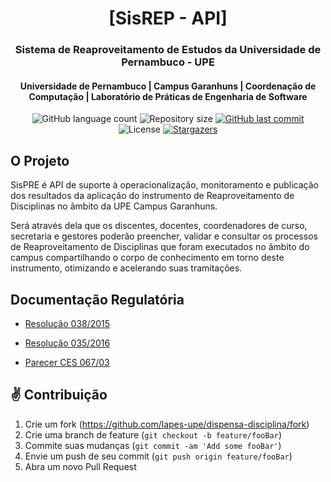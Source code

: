<h1 align="center"> 
[SisREP - API]
</h1>
<h3 align="center"> 
    Sistema de Reaproveitamento de Estudos da Universidade de Pernambuco - UPE
</h3>
<h4 align="center"> 
    Universidade de Pernambuco | Campus Garanhuns | Coordenação de Computação | Laboratório de Práticas de Engenharia de Software
</h4>
<p align="center">
  <img alt="GitHub language count" src="https://img.shields.io/github/languages/count/lapes-upe/dispensa-api?color=%2304D361">

  <img alt="Repository size" src="https://img.shields.io/github/repo-size/lapes-upe/dispensa-api">
  <a href="https://github.com/lapes-upe/dispensa-api/commits/master">
    <img alt="GitHub last commit" src="https://img.shields.io/github/last-commit/lapes-upe/dispensa-api">
  </a>

  <img alt="License" src="https://img.shields.io/badge/license-MIT-brightgreen">
   <a href="https://github.com/lapes-upe/dispensa-api/stargazers">
    <img alt="Stargazers" src="https://img.shields.io/github/stars/lapes-upe/dispensa-api?style=social">
  </a>
</p>

## O Projeto

SisPRE é API de suporte à operacionalização, monitoramento e publicação dos resultados da aplicação do instrumento de Reaproveitamento de Disciplinas no âmbito da UPE Campus Garanhuns.

Será através dela que os discentes, docentes, coordenadores de curso, secretaria e gestores poderão preencher, validar e consultar os processos de Reaproveitamento de Disciplinas que foram executados no âmbito do campus compartilhando o corpo de conhecimento em torno deste instrumento, otimizando e acelerando suas tramitações.

## Documentação Regulatória

- [Resolução 038/2015](https://s3-us-west-2.amazonaws.com/secure.notion-static.com/9fccc9f0-5038-4e1c-95a8-7651db0f5239/resolucao_038_2015.pdf)

- [Resolução 035/2016](https://s3-us-west-2.amazonaws.com/secure.notion-static.com/bc62d4f4-db49-4bcb-b301-123e8510beee/resolucao_035_2016.pdf)

- [Parecer CES 067/03](https://s3-us-west-2.amazonaws.com/secure.notion-static.com/8f3529ec-8550-4ccb-a44a-8f3fa7c19717/parecer_ces_067_03.pdf)

## ✌ Contribuição

1. Crie um fork (<https://github.com/lapes-upe/dispensa-disciplina/fork>)
2. Crie uma branch de feature (`git checkout -b feature/fooBar`)
3. Commite suas mudanças (`git commit -am 'Add some fooBar'`)
4. Envie um push de seu commit (`git push origin feature/fooBar`)
5. Abra um novo Pull Request
